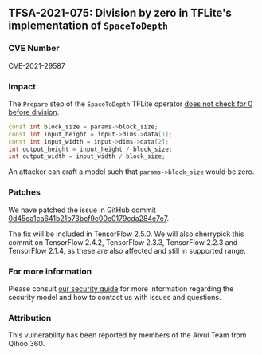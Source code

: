## TFSA-2021-075: Division by zero in TFLite's implementation of `SpaceToDepth`

### CVE Number
CVE-2021-29587

### Impact
The `Prepare` step of the `SpaceToDepth` TFLite operator [does not check for 0
before
division](https://github.com/tensorflow/tensorflow/blob/5f7975d09eac0f10ed8a17dbb6f5964977725adc/tensorflow/lite/kernels/space_to_depth.cc#L63-L67).

```cc
const int block_size = params->block_size;
const int input_height = input->dims->data[1];
const int input_width = input->dims->data[2];
int output_height = input_height / block_size;
int output_width = input_width / block_size;
```

An attacker can craft a model such that `params->block_size` would be zero.

### Patches
We have patched the issue in GitHub commit
[0d45ea1ca641b21b73bcf9c00e0179cda284e7e7](https://github.com/tensorflow/tensorflow/commit/0d45ea1ca641b21b73bcf9c00e0179cda284e7e7).

The fix will be included in TensorFlow 2.5.0. We will also cherrypick this
commit on TensorFlow 2.4.2, TensorFlow 2.3.3, TensorFlow 2.2.3 and TensorFlow
2.1.4, as these are also affected and still in supported range.

### For more information
Please consult [our security
guide](https://github.com/tensorflow/tensorflow/blob/master/SECURITY.md) for
more information regarding the security model and how to contact us with issues
and questions.

### Attribution
This vulnerability has been reported by members of the Aivul Team from Qihoo
360.
